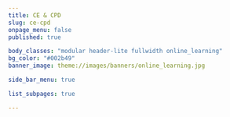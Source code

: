 ```yaml
---
title: CE & CPD
slug: ce-cpd
onpage_menu: false
published: true

body_classes: "modular header-lite fullwidth online_learning"
bg_color: "#002b49"
banner_image: theme://images/banners/online_learning.jpg

side_bar_menu: true

list_subpages: true

---
```

